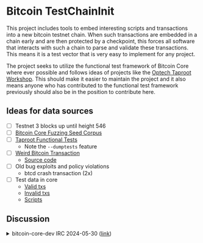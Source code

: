 # Bitcoin TestChainInit 

This project includes tools to embed interesting scripts and transactions into a new bitcoin testnet chain. When such transactions are embedded in a chain early and are then protected by a checkpoint, this forces all software that interacts with such a chain to parse and validate these transactions. This means it is a test vector that is very easy to implement for any project.

The project seeks to utilize the functional test framework of Bitcoin Core where ever possible and follows ideas of projects like the [Optech Taproot Workshop](https://github.com/bitcoinops/taproot-workshop). This should make it easier to maintain the project and it also means anyone who has contributed to the functional test framework previously should also be in the position to contribute here.

## Ideas for data sources

- [ ] Testnet 3 blocks up until height 546
- [ ] [Bitcoin Core Fuzzing Seed Corpus](https://github.com/bitcoin-core/qa-assets)
- [ ] [Taproot Functional Tests](https://github.com/bitcoin/bitcoin/blob/master/test/functional/feature_taproot.py)
    - Note the `--dumptests` feature
- [ ] [Weird Bitcoin Transaction](https://stacker.news/items/600187)
    - [Source code](https://github.com/vostrnad/bitcoin-easter-egg-tx)
- [ ] Old bug exploits and policy violations
    - btcd crash transaction (2x)
- [ ] Test data in core
    - [Valid txs](https://github.com/bitcoin/bitcoin/blob/master/src/test/data/tx_valid.json)
    - [Invalid txs](https://github.com/bitcoin/bitcoin/blob/master/src/test/data/tx_invalid.json)
    - [Scripts](https://github.com/bitcoin/bitcoin/blob/master/src/test/data/script_tests.json)

## Discussion

<details><summary>bitcoin-core-dev IRC 2024-05-30 (<a href="https://bitcoin-irc.chaincode.com/bitcoin-core-dev/2024-05-30#1030087;">link</a>)</summary>

```
14:15 <fjahr> #topic script/chain replayor
14:15 <fjahr> I am working on the Testnet4 PR and it has been expressed that it may be interesting to have some edge cases in the chain that are in Testnet3 and maybe also from tests/fuzzing
14:16 <fjahr> My question is if there are any projects known that could help replay scripts/blocks etc. ? I didn’t find anything that could help automate this but maybe people have some creative ideas
14:17 <cfields> hi
14:17 <gmaxwell> fjahr: one could instrument the code to dump scriptpubkey/scriptsig pairs while validating, in a friendly form. Then some work with grep to remove the boring common stuff?
14:18 <gmaxwell> at least to the extent that interesting stuff is pure script only. though presumably there are other things like creating and spending 0 value outputs, weird locktime/seq stuff or whatever.
14:19 <sipa> fjahr: can you even replay, unless coinbases are copied? or do you mean recreate them (new signatures etc)?
14:19 <fjahr> gmaxwell: yeah, that sounds like a good approach for some of these.
14:19 <gmaxwell> I think andytoshi at some point long ago had some script symbolic execution stuff that could generate signatures in a script template.
14:19 <gmaxwell> but there may be a number of interesting cases that just don't have any checksigs in them.
14:20 <fjahr> sipa: I was thinking that if I fund the coinbase addresses that are used in testnet3 in testnet4 first, I should be able to replay transactions in order but I haven't looked into it deeply yet
14:21 <sipa> fjahr: that does not work, the txids will differ
14:21 <sipa> and the txids contribute to the sighashes
14:21 <gmaxwell> you could copy over the entire blocks however, and replay stuff.
14:21 <gmaxwell> though that's a pain.
14:21 <sipa> yes, that works, but you cannot miss anything
14:22 <sipa> well, you can strip things, but for a transaction to be replayable, its entire tx dependency graph, down to all coinbase transactions it directly or indirectly uses funds from, must be replayed too
14:22 <fjahr> yeah, the txs will need to be adapted but they could use the same scripts
14:23 <gmaxwell> yes to reuse scripts you'd need to have code to resign for any checksigs. not necessarily trivial depending on what crazy things are in there.
14:23 <sipa> probably doable by hand if we're talking about a few dozen interesting scripts perhaps
14:23 <sipa> but if we're table about more, you'll want some kind of automation
14:23 <sipa> *able
14:23 <gmaxwell> yeah, first step would just be to extract and grep out the standard types.
14:23 <sipa> *talking
14:24 <gmaxwell> and ones that have no checksig are also trivial to replay.
14:24 <gmaxwell> but if there is stuff that is using OP_SIZE on data that also goes into checksig, gooood luck. :P
14:24 <gmaxwell> (I know I had constructed such things, but I don't recall if any of those went into testnet3)
14:26 <fjahr> Ok, too bad nobody has solved this problem already :p If someone has more ideas or wants to work on this, let me know. I will also open an issue for this topic.
14:27 <fjahr> Anything else to discuss?
14:27 <fanquake> 27.1rc1 is tagged and binaries being built. Please build & test etc. Report any regressions / issues
14:28 <sipa> great
14:29 <fjahr> #endmeeting
```
</details>
